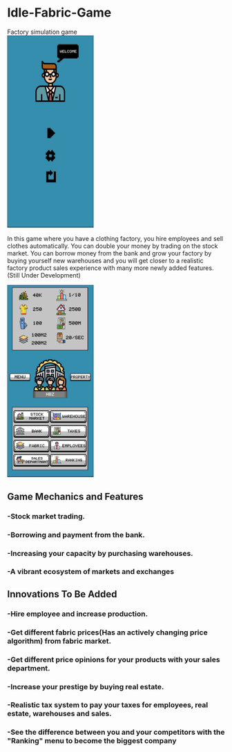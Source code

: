 # Idle-Fabric-Game
 Factory simulation game
<br/>
<img src="https://github.com/BekirrUgur/Idle-Fabric-Game/blob/main/Presentation/PrepareMenu.png" width="200px"> 

In this game where you have a clothing factory, you hire employees and sell clothes automatically. You can double your money by trading on the stock market. You can borrow money from the bank and grow your factory by buying yourself new warehouses and you will get closer to a realistic factory product sales experience with many more newly added features.(Still Under Development)

<img src="https://github.com/BekirrUgur/Idle-Fabric-Game/blob/main/Presentation/MainMenu.png" width="200px">

<br/>

## Game Mechanics and Features
### -Stock market trading.
### -Borrowing and payment from the bank.
### -Increasing your capacity by purchasing warehouses.
### -A vibrant ecosystem of markets and exchanges

## Innovations To Be Added
### -Hire employee and increase production.
### -Get different fabric prices(Has an actively changing price algorithm) from fabric market.
### -Get different price opinions for your products with your sales department.
### -Increase your prestige by buying real estate.
### -Realistic tax system to pay your taxes for employees, real estate, warehouses and sales.
### -See the difference between you and your competitors with the "Ranking" menu to become the biggest company
